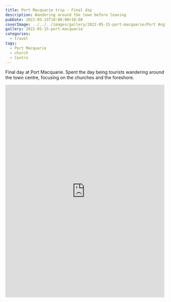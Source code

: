 ```yaml
---
title: Port Macquarie trip - Final day
description: Wandering around the town before leaving
pubDate: 2022-05-15T10:00:00+10:00
coverImage: ../../../images/gallery/2022-05-15-port-macquarie/Port Anglican Church (1).jpeg
gallery: 2022-05-15-port-macquarie
categories:
  - travel
tags:
  - Port Macquarie
  - church
  - Centro
---
```


Final day at Port Macquarie. Spent the day being tourists wandering around the town centre, focusing on the churches and the foreshore.

<iframe src="https://www.facebook.com/plugins/post.php?href=https%3A%2F%2Fwww.facebook.com%2Fchris1.tham%2Fposts%2Fpfbid02mhB4yv9X5GTbLATVKXLTs3SAQHW3QoQWZNvHz5aK2Y6vKZHTKKsVXVhwL1GvSR7l&show_text=true&width=500" width="500" height="665" style="border:none;overflow:hidden" scrolling="no" frameborder="0" allowfullscreen="true" allow="autoplay; clipboard-write; encrypted-media; picture-in-picture; web-share"></iframe>
